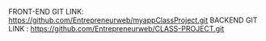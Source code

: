 FRONT-END GIT LINK: https://github.com/Entrepreneurweb/myappClassProject.git
BACKEND GIT LINK : https://github.com/Entrepreneurweb/CLASS-PROJECT.git

